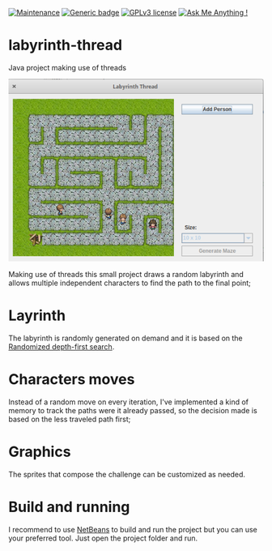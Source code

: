 [![Maintenance](https://img.shields.io/badge/Maintained%3F-no-red.svg)](https://bitbucket.org/lbesson/ansi-colors)
[![Generic badge](https://img.shields.io/badge/Status-Deprecated-orange.svg)](https://shields.io/)
[![GPLv3 license](https://img.shields.io/badge/License-GPLv3-blue.svg)](http://perso.crans.org/besson/LICENSE.html)
[![Ask Me Anything !](https://img.shields.io/badge/Ask%20me-anything-1abc9c.svg)](https://GitHub.com/Naereen/ama)

# labyrinth-thread
Java project making use of threads

![Screenshot 01](https://github.com/marcelkohl/labyrinth-thread/blob/main/demo.png?raw=true)

Making use of threads this small project draws a random labyrinth and allows multiple independent characters to find the path to the final point;

# Layrinth
The labyrinth is randomly generated on demand and it is based on the [Randomized depth-first search](https://en.wikipedia.org/wiki/Maze_generation_algorithm).

# Characters moves
Instead of a random move on every iteration, I've implemented a kind of memory to track the paths were it already passed, so the decision made is based on the less traveled path first;

# Graphics
The sprites that compose the challenge can be customized as needed.

# Build and running
I recommend to use [NetBeans](https://netbeans.apache.org/download/nb124/nb124.html) to build and run the project but you can use your preferred tool. Just open the project folder and run.
